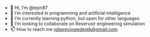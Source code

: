 - 👋 Hi, I’m @tejiri87
- 👀 I’m interested in programming and artificial intelligence
- 🌱 I’m currently learning python, but open for other languages
- 💞️ I’m looking to collaborate on Reservoir engineering simulation
- 📫 How to reach me igbereyivwederek@gmail.com

<!---
tejiri87/tejiri87 is a ✨ special ✨ repository because its `README.md` (this file) appears on your GitHub profile.
You can click the Preview link to take a look at your changes.
--->
